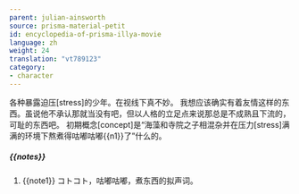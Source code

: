 ```yaml
---
parent: julian-ainsworth
source: prisma-material-petit
id: encyclopedia-of-prisma-illya-movie
language: zh
weight: 24
translation: "vt789123"
category:
- character
---
```


各种暴露迫压[stress]的少年。在视线下真不妙。
我想应该确实有着友情这样的东西。虽说他不承认那就当没有吧，但以人格的立足点来说那总是不成熟且下流的，可耻的东西吧。
初期概念[concept]是“海藻和寺院之子相混杂并在压力[stress]满满的环境下熬煮得咕嘟咕嘟{{n1}}了”什么的。

##### {{notes}}

1. {{note1}} コトコト，咕嘟咕嘟，煮东西的拟声词。
